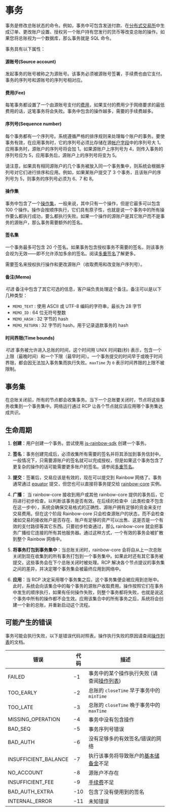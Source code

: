 # 事务

事务是修改总账状态的命令。例如，事务中可包含发送付款、在[分布式交易所](./exchange.md)中生成订单、更改账户设置、授权另一个账户持有您发行的货币等改变总账的操作。如果您将总账视为一个数据库，那么事务就是 SQL 命令。


事务具有以下属性：
 #### 源账号(Source account)
 发起事务的账号被称之为源账号。该事务必须被源账号签署，手续费也由它支付。事务的序列号和源账号的序列号相对应。

 #### 费用(Fee)
 每笔事务都设置了一个由源账号支付的[费用](./fees.md#transaction-fee)，如果支付的费用少于网络要求的最低费用的话，这笔事务将会失败。事务中包含的操作越多，需要的手续费越多。

 #### 序列号(Sequence number)
 每个事务都有一个序列号。系统遵循严格的排序规则来处理每个账户的事务。要使事务有效，在应用事务时，它的序列号必须比存储在源[帐户字段](https://rainbow-docs.overcat.me/guides/concepts/accounts.html)中的序列号大 1。应用事务时，源账户的序列号将会加 1。如果源账户上序列号为 4，则传入事务的序列号应为 5，应用事务后，源账户上的序列号将变为 5。

 请注意，如果具有相同源账户的几个事务被放入同一个事务集中，则系统会根据序列号对它们进行排序和应用。例如，如果某账户提交了 3 个事务，且该账户的序列号为 5，则事务的序列号必须为 6、7 和 8。

 #### 操作集
 事务中包含了一个[操作集](./operations.md)，一般来说，其中只有一个操作，但是它最多可以包含 100 个操作。操作会按顺序执行，它们具有原子性，也就是说一个事务中的所有操作要么都执行成功，要么都执行失败。如果一个操作的源账户是其它账户而不是事务的源账户，那么事务需要额外的签名。

 #### 签名集
 一个事务最多可包含 20 个签名。如果事务包含授权事务不需要的签名，则该事务会视为无效——即不允许添加多余的签名。阅读[多重签名](./multi-sig.md)了解更多。

 需要签名来授权执行操作和更改源账户（收取费用和改变账户序列号）。

 #### 备注(Memo)
 *可选* 备注中包含了其它可选的信息，客户端负责处理这个备注。备注可以是以下几种类型：

 - `MEMO_TEXT` : 使用 ASCII 或 UTF-8 编码的字符串，最长为 28 字节
 - `MEMO_ID` :  64 位无符号整数
 - `MEMO_HASH` : 32 字节的 hash
 - `MEMO_RETURN` : 32 字节的 hash，用于记录退款事务的 hash

 #### 时间界限(Time bounds)
 *可选* 事务被允许进入总账的时间，这个时间用 UNIX 时间戳(秒) 表示，包含一个上限（最晚时间）和一个下限（最早时间）。一个事务提交的时间早于或晚于时间界限，都会因无法加入事务集而执行失败。`maxTime` 为 `0` 表示时间界限的上限不被限制。

## 事务集

在总账关闭前，所有的节点都会收集事务。当下一个总账要关闭时，节点将这些事务收集到一个事务集中。网络运行通过 RCP 让各个节点就应该应用哪个事务集达成共识。

## 生命周期

1. **创建**：用户创建一个事务。尝试使用 [js-rainbow-sdk](https://www.rainbow.org/developers/js-rainbow-sdk/learn/) 创建一个事务。

2. **签名**：事务创建完成后，必须收集所有需要的签名并将其添加到事务信封中。一般情况下，只需要源账户的签名就可以完成授权，但是如果这个事务包含了更复杂的操作的话可能需要更多账户的签名。请参阅[多重签名](./multi-sig.md)。

3. **提交**：签署后，交易应该是有效的，现在可以提交到 Rainbow 网络了。事务通常通过 [equator](https://www.rainbow.org/developers/equator/reference/transactions-create.html) 提交，但您也可以直接将事务提交给 [rainbow-core](https://github.com/rainbow/rainbow-core) 实例。

4. **广播**： 当 rainbow-core 接收到用户或其他 rainbow-core 提供的事务后，它将进行初步检查，以判断该事务是否有效。在后续的检查中（此类检查不包含在这一步中），系统会确保交易格式的正确性、源账户拥有足够的资金来支付交易费用。但在这个阶段 Rainbow-core 只会检查源账户的状态，而不会检查诸如交易的接收账户是否存在、账户有足够的资产可以出售、这是否是一个有效的支付路径等其它东西。只要初步检查通过，那么 rainbow-core 就会把事务广播给它连接的所有其他服务器。通过这种方式，一个有效的事务会被扩散到整个 Rainbow 网络中。

5. **将事务打包到事务集中**：当总账关闭时，rainbow-core 会将自从上一次总账关闭到现在收集到的所有事务打包到一个事务集中。如果此时还有其它事务被提交，这些事务会在下个总账关闭时被处理。RCP 解决各个节点提议的事务集之间的差异，并决定哪个事务集会被最终应用到网络中。

6. **应用**：当 RCP 决定采用哪个事务集之后，这个事务集便会被应用到总账中。此时，系统会向该集合中的每个事务的源账户收取费用。操作按照它们在事务中发生的顺序执行，如果有任何操作失败，则整个事务都将失败，也就是说这个事务中所有的操作都不会生效。应用该集合中的所有事务之后，系统将会创建一个新的总账，并重新启动这个流程。

## 可能产生的错误

事务可能会执行失败，以下是错误代码对照表。操作执行失败的原因请查阅[操作列表](./list-of-operations.md)的文档。

|错误| 代码 | 描述|
| --- | --- | --- |
|FAILED| -1| 事务中的某个操作执行失败 (请查阅[操作列表](./list-of-operations.md)) |
|TOO_EARLY| -2| 总账的 `closeTime` 早于事务中的 `minTime`|
|TOO_LATE| -3| 总账的 `closeTime` 晚于事务中的 `maxTime`|
|MISSING_OPERATION| -4| 事务中没有包含操作|
|BAD_SEQ| -5| 事务序列号错误|
|BAD_AUTH| -6| 没有足够多的有效签名/错误的网络|
|INSUFFICIENT_BALANCE| -7| 执行该事务将导致账户的[基本储备金](./fees.md)不足|
|NO_ACCOUNT| -8| 源账户不存在|
|INSUFFICIENT_FEE| -9| [手续费](./fees.md)不足|
|BAD_AUTH_EXTRA| -10| 包含了没有使用到的签名|
|INTERNAL_ERROR| -11| 未知错误 |